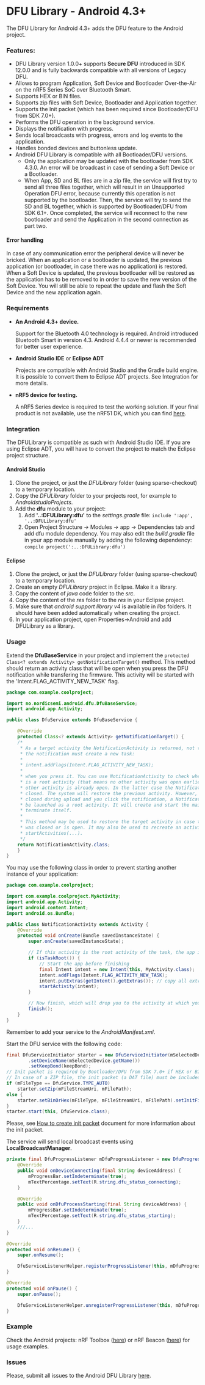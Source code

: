 # DFU Library - Android 4.3+

The DFU Library for Android 4.3+ adds the DFU feature to the Android project. 

### Features:

* DFU Library version 1.0.0+ supports **Secure DFU** introduced in SDK 12.0.0 and is fully backwards compatible with all versions of Legacy DFU.
* Allows to program Application, Soft Device and Bootloader Over-the-Air on the nRF5 Series SoC over Bluetooth Smart.
* Supports HEX or BIN files.
* Supports zip files with Soft Device, Bootloader and Application together.
* Supports the Init packet (which has been required since Bootloader/DFU from SDK 7.0+).
* Performs the DFU operation in the background service.
* Displays the notification with progress.
* Sends local broadcasts with progress, errors and log events to the application.
* Handles bonded devices and buttonless update.
* Android DFU Library is compatible with all Bootloader/DFU versions.
  * Only the application may be updated with the bootloader from SDK 4.3.0. An error will be broadcast in case of sending a Soft Device or a Bootloader.
  * When App, SD and BL files are in a zip file, the service will first try to send all three files together, which will result in an Unsupported Operation DFU error, because currently this operation is not supported by the bootloader. Then, the service will try to send the SD and BL together, which is supported by Bootloader/DFU from SDK 6.1+. Once completed, the service will reconnect to the new bootloader and send the Application in the second connection as part two.

#### Error handling
In case of any communication error the peripheral device will never be bricked. When an application or a bootloader is updated, the previous application (or bootloader, in case there was no application) is restored. When a Soft Device is updated, the previous bootloader will be restored as the application has to be removed to in order to save the new version of the Soft Device. You will still be able to repeat the update and flash the Soft Device and the new application again.

### Requirements

* **An Android 4.3+ device.**

    Support for the Bluetooth 4.0 technology is required. Android introduced Bluetooth Smart in version 4.3. Android 4.4.4 or newer is recommended for better user experience.
* **Android Studio IDE** or **Eclipse ADT**

    Projects are compatible with Android Studio and the Gradle build engine. It is possible to convert them to Eclipse ADT projects. See Integration for more details.
* **nRF5 device for testing.**

   A nRF5 Series device is required to test the working solution. If your final product is not available, use the nRF51 DK, which you can find [here](http://www.nordicsemi.com/eng/Products/Bluetooth-low-energy/nRF52-DK "nRF52 DK").

### Integration

The DFULibrary is compatible as such with Android Studio IDE. If you are using Eclipse ADT, you will have to convert the project to match the Eclipse project structure.

#### Android Studio

1. Clone the project, or just the *DFULibrary* folder (using sparse-checkout) to a temporary location. 
2. Copy the *DFULibrary* folder to your projects root, for example to *AndroidstudioProjects*.
3. Add the **dfu** module to your project:
    1. Add **'..:DFULibrary:dfu'** to the *settings.gradle* file: `include ':app', '..:DFULibrary:dfu'`
    2. Open Project Structure -> Modules -> app -> Dependencies tab and add dfu module dependency. You may also edit the *build.gradle* file in your app module manually by adding the following dependency: `compile project(':..:DFULibrary:dfu')`

#### Eclipse

1. Clone the project, or just the *DFULibrary* folder (using sparse-checkout) to a temporary location.
2. Create an empty *DFULibrary* project in Eclipse. Make it a library.
3. Copy the content of *java* code folder to the *src*.
4. Copy the content of the *res* folder to the *res* in your Eclipse project.
5. Make sure that *android support library v4* is available in *libs* folders. It should have been added automatically when creating the project.
6. In your application project, open Properties->Android and add DFULibrary as a library.

### Usage

Extend the **DfuBaseService** in your project and implement the `protected Class<? extends Activity> getNotificationTarget()` method. This method should return an activity class that will be open when you press the DFU notification while transfering the firmware. This activity will be started with the 'Intent.FLAG_ACTIVITY_NEW_TASK' flag. 

```java
package com.example.coolproject;

import no.nordicsemi.android.dfu.DfuBaseService;
import android.app.Activity;

public class DfuService extends DfuBaseService {

    @Override
    protected Class<? extends Activity> getNotificationTarget() {
    /*
     * As a target activity the NotificationActivity is returned, not the MainActivity. This is because
     * the notification must create a new task:
     * 
     * intent.addFlags(Intent.FLAG_ACTIVITY_NEW_TASK);
     * 
     * when you press it. You can use NotificationActivity to check whether the new activity 
     * is a root activity (that means no other activity was open earlier) or that some 
     * other activity is already open. In the latter case the NotificationActivity will just be
     * closed. The system will restore the previous activity. However, if the application has been 
     * closed during upload and you click the notification, a NotificationActivity will
     * be launched as a root activity. It will create and start the main activity and
     * terminate itself.
     * 
     * This method may be used to restore the target activity in case the application
     * was closed or is open. It may also be used to recreate an activity history using
     * startActivities(...).
     */
    return NotificationActivity.class;
    }
}

```

You may use the following class in order to prevent starting another instance of your application:

```java
package com.example.coolproject;

import com.example.coolproject.MyActivity;
import android.app.Activity;
import android.content.Intent;
import android.os.Bundle;

public class NotificationActivity extends Activity {
    @Override
    protected void onCreate(Bundle savedInstanceState) {
        super.onCreate(savedInstanceState);

        // If this activity is the root activity of the task, the app is not running
        if (isTaskRoot()) {
            // Start the app before finishing
            final Intent intent = new Intent(this, MyActivity.class);
            intent.addFlags(Intent.FLAG_ACTIVITY_NEW_TASK);
            intent.putExtras(getIntent().getExtras()); // copy all extras
            startActivity(intent);
        }

        // Now finish, which will drop you to the activity at which you were at the top of the task stack
        finish();
    }
}
```

Remember to add your service to the *AndroidManifest.xml*.

Start the DFU service with the following code:

```java
final DfuServiceInitiator starter = new DfuServiceInitiator(mSelectedDevice.getAddress())
        .setDeviceName(mSelectedDevice.getName())
        .setKeepBond(keepBond);
// Init packet is required by Bootloader/DFU from SDK 7.0+ if HEX or BIN file is given above.
// In case of a ZIP file, the init packet (a DAT file) must be included inside the ZIP file.
if (mFileType == DfuService.TYPE_AUTO)
    starter.setZip(mFileStreamUri, mFilePath);
else {
    starter.setBinOrHex(mFileType, mFileStreamUri, mFilePath).setInitFile(mInitFileStreamUri, mInitFilePath);
}
starter.start(this, DfuService.class);
```

Please, see [How to create init packet](https://github.com/NordicSemiconductor/Android-nRF-Connect/tree/master/init%20packet%20handling "Init packet handling") document for more information about the init packet.

The service will send local broadcast events using **LocalBroadcastManager**.


```java
private final DfuProgressListener mDfuProgressListener = new DfuProgressListenerAdapter() {
    @Override
    public void onDeviceConnecting(final String deviceAddress) {
        mProgressBar.setIndeterminate(true);
        mTextPercentage.setText(R.string.dfu_status_connecting);
    }

    @Override
    public void onDfuProcessStarting(final String deviceAddress) {
        mProgressBar.setIndeterminate(true);
        mTextPercentage.setText(R.string.dfu_status_starting);
    }
    ///...
}

@Override
protected void onResume() {
    super.onResume();

    DfuServiceListenerHelper.registerProgressListener(this, mDfuProgressListener);
}

@Override
protected void onPause() {
    super.onPause();

    DfuServiceListenerHelper.unregisterProgressListener(this, mDfuProgressListener);
}
```

### Example

Check the Android projects: nRF Toolbox ([here](https://github.com/NordicSemiconductor/Android-nRF-Toolbox "nRF Toolbox")) or nRF Beacon ([here](https://github.com/NordicSemiconductor/Android-nRF-Beacon "nRF Beacon")) for usage examples.

### Issues

Please, submit all issues to the Android DFU Library [here](https://github.com/NordicSemiconductor/Android-DFU-Library/issues "Issues").
